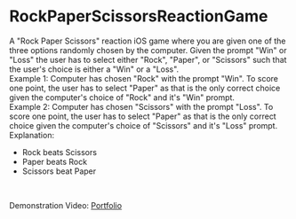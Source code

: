 # RockPaperScissorsReactionGame
A "Rock Paper Scissors" reaction iOS game where you are given one of the three options randomly chosen by the computer. Given the prompt "Win" or "Loss" the user has to select either "Rock", "Paper", or "Scissors" such that the user's choice is either a "Win" or a "Loss". <br>
Example 1:
Computer has chosen "Rock" with the prompt "Win". To score one point, the user has to select "Paper" as that is the only correct choice given the computer's choice of "Rock" and it's "Win" prompt. <br>
Example 2:
Computer has chosen "Scissors" with the prompt "Loss". To score one point, the user has to select "Paper" as that is the only correct choice given the computer's choice of "Scissors" and it's "Loss" prompt. <br>
Explanation:
- Rock beats Scissors
- Paper beats Rock
- Scissors beat Paper

<br>

Demonstration Video:
<a href="https://jansulejmani.github.io" target="_blank">Portfolio</a>

